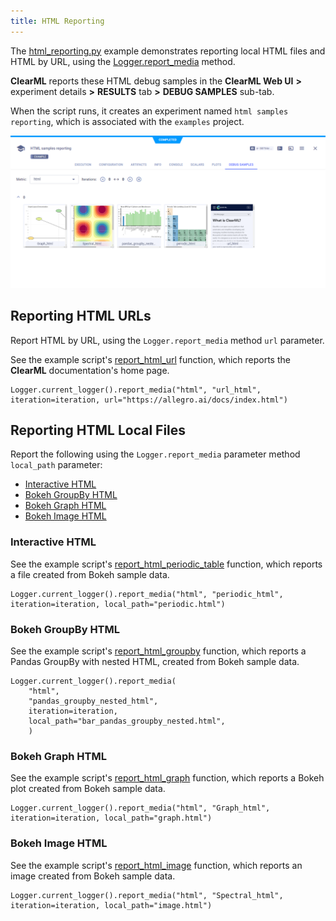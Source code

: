 ```yaml
---
title: HTML Reporting
---
```


The [html_reporting.py](https://github.com/allegroai/clearml/blob/master/examples/reporting/html_reporting.py) example 
demonstrates reporting local HTML files and HTML by URL, using the [Logger.report_media](../../references/sdk/logger.md#report_media) 
method. 

**ClearML** reports these HTML debug samples in the **ClearML Web UI** **>** experiment details **>** **RESULTS** tab **>** 
**DEBUG SAMPLES** sub-tab. 

When the script runs, it creates an experiment named `html samples reporting`, which is associated with the `examples` project.

![image](../../img/examples_reporting_05.png)

## Reporting HTML URLs

Report HTML by URL, using the `Logger.report_media` method `url` parameter.

See the example script's [report_html_url](https://github.com/allegroai/clearml/blob/master/examples/reporting/html_reporting.py#L16) 
function, which reports the **ClearML** documentation's home page.

    Logger.current_logger().report_media("html", "url_html", iteration=iteration, url="https://allegro.ai/docs/index.html")

## Reporting HTML Local Files

Report the following using the `Logger.report_media` parameter method `local_path` parameter:
* [Interactive HTML](#interactive-html)
* [Bokeh GroupBy HTML](#bokeh-groupby-html)
* [Bokeh Graph HTML](#bokeh-graph-html)
* [Bokeh Image HTML](#bokeh-image-html)

### Interactive HTML

See the example script's [report_html_periodic_table](https://github.com/allegroai/clearml/blob/master/examples/reporting/html_reporting.py#L26) function, which reports a file created from Bokeh sample data.

    Logger.current_logger().report_media("html", "periodic_html", iteration=iteration, local_path="periodic.html")

### Bokeh GroupBy HTML

See the example script's [report_html_groupby](https://github.com/allegroai/clearml/blob/master/examples/reporting/html_reporting.py#L117) function, which reports a Pandas GroupBy with nested HTML, created from Bokeh sample data.

    Logger.current_logger().report_media(
        "html",
        "pandas_groupby_nested_html",
        iteration=iteration,
        local_path="bar_pandas_groupby_nested.html",
        )

### Bokeh Graph HTML

See the example script's [report_html_graph](https://github.com/allegroai/clearml/blob/master/examples/reporting/html_reporting.py#L162) function, which reports a Bokeh plot created from Bokeh sample data.

    Logger.current_logger().report_media("html", "Graph_html", iteration=iteration, local_path="graph.html")

### Bokeh Image HTML

See the example script's [report_html_image](https://github.com/allegroai/clearml/blob/master/examples/reporting/html_reporting.py#L195) function, which reports an image created from Bokeh sample data.

    Logger.current_logger().report_media("html", "Spectral_html", iteration=iteration, local_path="image.html")